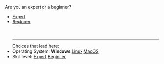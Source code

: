 Are you an expert or a beginner?



- [Expert](start3_aa.md)
- [Beginner](start3_ab.md)<br><br><br><hr>
Choices that lead here:
- Operating System: **Windows** [Linux](start2_b.md) [MacOS](start2_c.md)
- Skill level: [Expert](start2_aa.md) [Beginner](start2_ab.md)
